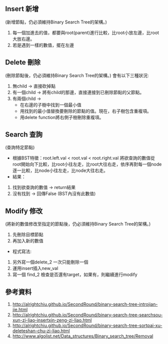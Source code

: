 Insert 新增 
---------------------------
(新增節點，仍必須維持Binary Search Tree的架構。)
1. 每一個加進去的值，都要與root(parent)進行比較，比root小放左邊，比root大放右邊。
2. 若是遇到一樣的數值，擺在左邊


Delete 刪除  
---------------------------
(刪除節點後，仍必須維持Binary Search Tree的架構。)
會有以下三種狀況:
1. 無child → 直接砍掉點
2. 有一個child → 將有child的那邊，直接連接到已刪除節點的父節點。
3. 有兩個child →
    * 在右邊的子樹中找到一個最小值
    * 用找到的最小值替換要刪除的節點的值。現在，右子樹包含重複項。
    * 用delete function將右側子樹刪除重複項。


Search 查詢 
---------------------------
(查詢特定節點)
* 根據BST特徵：root.left.val < root.val < root.right.val
將欲查詢的數值從root開始向下比較，比root小往左走，比root大往右走，依序再對每一個node逐一比較，比node小往左走，比node大往右走。
* 結果：
1. 找到欲查詢的數值 → return結果
2. 沒有找到 → 回傳False (BST內沒有此數值)


Modify 修改
---------------------------
(將新的數值修改至指定的節點後，仍必須維持Binary Search Tree的架構。)
1. 先刪除目標節點
2. 再加入新的數值
* 程式寫法:
1. 另外寫一個delete_2 一次只能刪除一個
2. 運用insert插入new_val
3. 寫一個 find_2 檢查是否還有target，如果有，則繼續進行modify


參考資料
---------------------------
1. http://alrightchiu.github.io/SecondRound/binary-search-tree-introjian-jie.html
2.	http://alrightchiu.github.io/SecondRound/binary-search-tree-searchsou-xun-zi-liao-insertxin-zeng-zi-liao.html
3.	http://alrightchiu.github.io/SecondRound/binary-search-tree-sortpai-xu-deleteshan-chu-zi-liao.html
4.	http://www.algolist.net/Data_structures/Binary_search_tree/Removal
